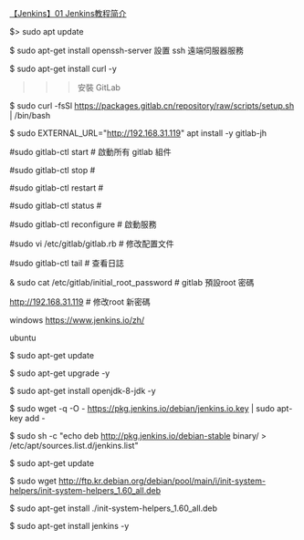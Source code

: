 
[【Jenkins】01 Jenkins教程简介](https://www.youtube.com/watch?v=q9QXhpo1B2s&list=PLmOn9nNkQxJH7_AY3ZDTWgD5FIodz1Loh&index=6)

$> sudo apt update

$ sudo apt-get install openssh-server  設置 ssh 遠端伺服器服務

$ sudo apt-get install curl -y


>>> 安裝 GitLab

$ sudo curl -fsSl https://packages.gitlab.cn/repository/raw/scripts/setup.sh | /bin/bash

$ sudo EXTERNAL_URL="http://192.168.31.119" apt install -y gitlab-jh

#sudo gitlab-ctl start # 啟動所有 gitlab 組件

#sudo gitlab-ctl stop # 

#sudo gitlab-ctl restart # 

#sudo gitlab-ctl status # 

#sudo gitlab-ctl reconfigure #  啟動服務

#sudo vi /etc/gitlab/gitlab.rb # 修改配置文件

#sudo gitlab-ctl tail # 查看日誌

& sudo cat /etc/gitlab/initial_root_password # gitlab 預設root 密碼

http://192.168.31.119 # 修改root 新密碼


windows
https://www.jenkins.io/zh/

ubuntu

$ sudo apt-get update

$ sudo apt-get upgrade -y

$ sudo apt-get install openjdk-8-jdk -y

$ sudo wget -q -O - https://pkg.jenkins.io/debian/jenkins.io.key | sudo apt-key add -

$ sudo sh -c "echo deb http://pkg.jenkins.io/debian-stable binary/ > /etc/apt/sources.list.d/jenkins.list"

$ sudo apt-get update

$ sudo wget http://ftp.kr.debian.org/debian/pool/main/i/init-system-helpers/init-system-helpers_1.60_all.deb

$ sudo apt-get install ./init-system-helpers_1.60_all.deb

$ sudo apt-get install jenkins -y








